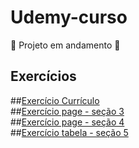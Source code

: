 # Udemy-curso
 
 🚧 Projeto em andamento 🚧
 
<div>
    <h2>Exercícios</h2>
 ##<a href="https://jeffersondeab.github.io/Udemy-curso/Se%C3%A7%C3%B5es/Se%C3%A7%C3%A3o__2/curr%C3%ADculo_exerc%C3%ADcio/index.html">Exercício Currículo</a><br>
 ##<a href="https://jeffersondeab.github.io/Udemy-curso/Se%C3%A7%C3%B5es/Se%C3%A7%C3%A3o__3/exerc%C3%ADcio/exerc%C3%ADcio.html">Exercício page - seção 3</a><br>
##<a href="https://jeffersondeab.github.io/Udemy-curso/Se%C3%A7%C3%B5es/Se%C3%A7%C3%A3o__4/exerc%C3%ADcio/exerc%C3%ADcio.html">Exercício page - seção 4</a><br>
##<a href="https://jeffersondeab.github.io/Udemy-curso/Se%C3%A7%C3%B5es/se%C3%A7%C3%A3o__5/exerc%C3%ADcio/tabela.html">Exercício tabela - seção 5</a>
 


</div>



